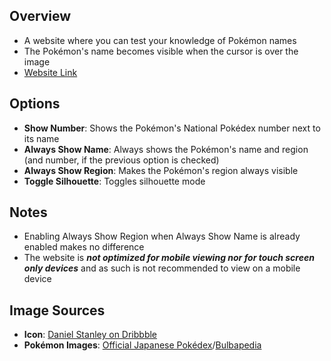 ## Overview

- A website where you can test your knowledge of Pokémon names
- The Pokémon's name becomes visible when the cursor is over the image
- [Website Link](https://spacebase1.github.io/pokeguess/)

## Options

- **Show Number**: Shows the Pokémon's National Pokédex number next to its name
- **Always Show Name**: Always shows the Pokémon's name and region (and number, if the previous option is checked)
- **Always Show Region**: Makes the Pokémon's region always visible
- **Toggle Silhouette**: Toggles silhouette mode

## Notes

- Enabling Always Show Region when Always Show Name is already enabled makes no difference
- The website is ***not optimized for mobile viewing nor for touch screen only devices*** and as such is not recommended to view on a mobile device

## Image Sources

- **Icon**: [Daniel Stanley on Dribbble](https://dribbble.com/shots/1048406-Pokemon-Icons)
- **Pokémon Images**: [Official Japanese Pokédex](https://zukan.pokemon.co.jp/)/[Bulbapedia](https://bulbapedia.bulbagarden.net/)